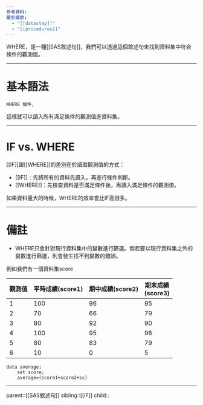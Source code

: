 ```yaml
---
參考資料: 
屬於環節:
  - "[[datastep]]"
  - "[[procedures]]"
---
```

WHERE，是一種[[SAS敘述句]]，我們可以透過這個敘述句來找到資料集中符合條件的觀測值。
- - -
# 基本語法
```SAS
WHERE 條件;
```
這樣就可以讀入所有滿足條件的觀測值進資料集。
- - -
# IF vs. WHERE
[[IF]]跟[[WHERE]]的差別在於讀取觀測值的方式：
- [[IF]]：先將所有的資料先讀入，再進行條件判斷。
- [[WHERE]]：先檢查資料是否滿足條件後，再讀入滿足條件的觀測值。

如果資料量大的時候，WHERE的效率會比IF高很多。
- - -
# 備註
- WHERE只會針對現行資料集中的變數進行篩選。倘若要以現行資料集之外的變數進行篩選，則會發生找不到變數的錯誤。

例如我們有一個資料集score

| 觀測值 | 平時成績(score1) | 期中成績(score2) | 期末成績<br>(score3) |
| --- | ------------ | ------------ | ---------------- |
| 1   | 100          | 96           | 95               |
| 2   | 70           | 66           | 79               |
| 3   | 80           | 92           | 90               |
| 4   | 100          | 95           | 96               |
| 5   | 80           | 83           | 79               |
| 6   | 10           | 0            | 5                |

```SAS
data average;
	set score;
	average=(score1+score2+sc)
```
- - -
parent::[[SAS敘述句]]
sibling::[[IF]]
child::